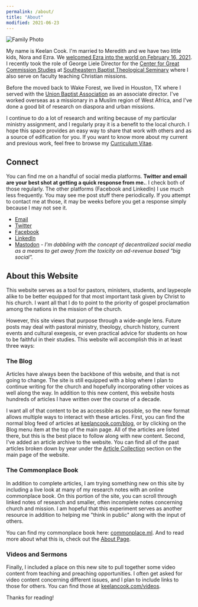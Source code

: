 ```yaml
---
permalink: /about/
title: "About"
modified: 2021-06-23
---
```


![Family Photo](https://i.imgur.com/j5WjWOT.jpg)

My name is Keelan Cook. I'm married to Meredith and we have two little kids, Nora and Ezra. We [welcomed Ezra into the world on February 16, 2021](_posts/2021-02-16-introducing-charles-ezra.md). I recently took the role of George Liele Director for the [Center for Great Commission Studies](https://thecgcs.org) at [Southeastern Baptist Theological Seminary](https://sebts.edu) where I also serve on faculty teaching Christian missions.

Before the moved back to Wake Forest, we lived in Houston, TX where I served with the [Union Baptist Association](https://ubahouston.org) as an associate director. I've worked overseas as a missionary in a Muslim region of West Africa, and I've done a good bit of research on diaspora and urban missions. 

I continue to do a lot of research and writing because of my particular ministry assignment, and I regularly pray it is a benefit to the local church. I hope this space provides an easy way to share that work with others and as a source of edification for you. If you want to know more about my current and previous work, feel free to browse my [Curriculum Vitae](cv.md).
## Connect
You can find me on a handful of social media platforms. **Twitter and email are your best shot at getting a quick response from me.**. I check both of those regularly. The other platforms (Facebook and LinkedIn) I use much less frequently. You may see me post stuff there periodically. If you attempt to contact me at those, it may be weeks before you get a response simply because I may not see it.
* [Email](mailto:kcook@sebts.edu)
* [Twitter](https://twitter.com/keelancook)
* [Facebook](https://facebook.com/keelancook)
* [LinkedIn](https://linkedin.com/in/keelancook)
* <a rel="me" href="https://mastodon.social/@keelan">Mastodon</a> - *I'm dabbling with the concept of decentralized social media as a means to get away from the toxicity on ad-revenue based "big social".*

## About this Website
This website serves as a tool for pastors, ministers, students, and laypeople alike to be better equipped for that most important task given by Christ to his church. I want all that I do to point to the priority of gospel proclamation among the nations in the mission of the church. 

However, this site views that purpose through a wide-angle lens. Future posts may deal with pastoral ministry, theology, church history, current events and cultural exegesis, or even practical advice for students on how to be faithful in their studies. This website will accomplish this in at least three ways:

### The Blog
Articles have always been the backbone of this website, and that is not going to change. The site is still equipped with a blog where I plan to continue writing for the church and hopefully incorporating other voices as well along the way. In addition to this new content, this website hosts hundreds of articles I have written over the course of a decade. 

I want all of that content to be as accessible as possible, so the new format allows multiple ways to interact with these articles. First, you can find the normal blog feed of articles at [keelancook.com/blog](/blog), or by clicking on the Blog menu item at the top of the main page. All of the articles are listed there, but this is the best place to follow along with new content. Second, I've added an article archive to the website. You can find all of the past articles broken down by year under the [Article Collection](/posts) section on the main page of the website.

### The Commonplace Book
In addition to complete articles, I am trying something new on this site by including a live look at many of my research notes with an online commonplace book. On this portion of the site, you can scroll through linked notes of research and smaller, often incomplete notes concerning church and mission. I am hopeful that this experiment serves as another resource in addition to helping me "think in public" along with the input of others.

You can find my commonplace book here: [commonplace.ml](https://commonplace.ml). And to read more about what this is, check out the [About Page](https://commonplace.ml/about).

### Videos and Sermons
Finally, I included a place on this new site to pull together some video content from teaching and preaching opportunities. I often get asked for video content concerning different issues, and I plan to include links to those for others. You can find those at [keelancook.com/videos](/videos).


Thanks for reading!
